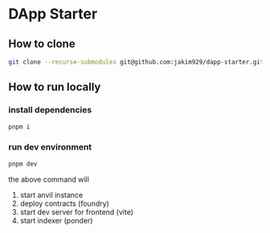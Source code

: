 # DApp Starter

## How to clone

```sh
git clone --recurse-submodules git@github.com:jakim929/dapp-starter.git
```

## How to run locally

### install dependencies
```sh
pnpm i
```

### run dev environment
```sh
pnpm dev
```
the above command will
1. start anvil instance
2. deploy contracts (foundry)
3. start dev server for frontend (vite)
4. start indexer (ponder)

